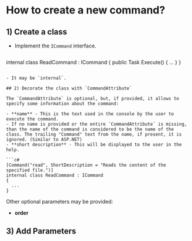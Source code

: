 # How to create a new command?

## 1) Create a class

- Implement the `ICommand` interface.

  ```c#
internal class ReadCommand : ICommand
{
    public Task Execute()
    {
        ...
    }
}
  ```

- It may be `internal`.

## 2) Decorate the class with `CommandAttribute`

The `CommandAttribute` is optional, but, if provided, it allows to specify some information about the command:

- **name** - This is the text used in the console by the user to execute the command.
  - If no name is provided or the entire `CommandAttribute` is missing, than the name of the command is considered to be the name of the class. The trailing "Command" text from the name, if present, it is ignored. (Similar to ASP.NET)
- **short description** - This will be displayed to the user in the help.

```c#
[Command("read", ShortDescription = "Reads the content of the specified file.")]
internal class ReadCommand : ICommand
{
    ...
}
```

Other optional parameters may be provided:

- **order**

## 3) Add Parameters

